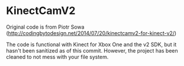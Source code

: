 # KinectCamV2
Original code is from Piotr Sowa (http://codingbytodesign.net/2014/07/20/kinectcamv2-for-kinect-v2/)

The code is functional with Kinect for Xbox One and the v2 SDK, but it hasn't been sanitized as of this commit. However, the project has been cleaned to not mess with your file system.
